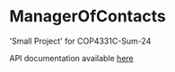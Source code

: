 # ManagerOfContacts
'Small Project' for COP4331C-Sum-24

API documentation available [here](https://app.swaggerhub.com/apis/4331THROWAWAYTEAM6_1/manager-of_contacts/1.0.0#/info)
